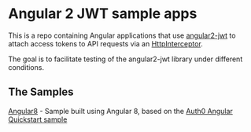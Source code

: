 # Angular 2 JWT sample apps

This is a repo containing Angular applications that use [angular2-jwt](https://github.com/auth0/angular2-jwt) to attach access tokens to API requests via an [HttpInterceptor](https://angular.io/api/common/http/HttpInterceptor).

The goal is to facilitate testing of the angular2-jwt library under different conditions.

## The Samples

[Angular8](/angular8) - Sample built using Angular 8, based on the [Auth0 Angular Quickstart sample](https://auth0.com/docs/quickstart/spa/angular2)
